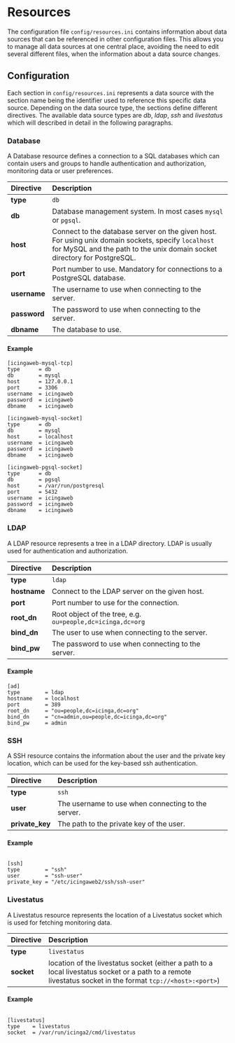 # <a id="resources"></a> Resources

The configuration file `config/resources.ini` contains information about data sources that can be referenced in other
configuration files. This allows you to manage all data sources at one central place, avoiding the need to edit several
different files, when the information about a data source changes.

## <a id="resources-configuration"></a> Configuration

Each section in `config/resources.ini` represents a data source with the section name being the identifier used to
reference this specific data source. Depending on the data source type, the sections define different directives.
The available data source types are *db*, *ldap*, *ssh* and *livestatus* which will described in detail in the following
paragraphs.

### <a id="resources-configuration-database"></a> Database

A Database resource defines a connection to a SQL databases which can contain users and groups
to handle authentication and authorization, monitoring data or user preferences.

Directive       | Description
:---------------|:------------
**type**        | `db`
**db**          | Database management system. In most cases `mysql` or `pgsql`.
**host**        | Connect to the database server on the given host. For using unix domain sockets, specify `localhost` for MySQL and the path to the unix domain socket directory for PostgreSQL.
**port**        | Port number to use. Mandatory for connections to a PostgreSQL database.
**username**    | The username to use when connecting to the server.
**password**    | The password to use when connecting to the server.
**dbname**      | The database to use.

#### <a id="resources-configuration-database-example"></a> Example

````
[icingaweb-mysql-tcp]
type      = db
db        = mysql
host      = 127.0.0.1
port      = 3306
username  = icingaweb
password  = icingaweb
dbname    = icingaweb

[icingaweb-mysql-socket]
type      = db
db        = mysql
host      = localhost
username  = icingaweb
password  = icingaweb
dbname    = icingaweb

[icingaweb-pgsql-socket]
type      = db
db        = pgsql
host      = /var/run/postgresql
port      = 5432
username  = icingaweb
password  = icingaweb
dbname    = icingaweb

````

### <a id="resources-configuration-ldap"></a> LDAP

A LDAP resource represents a tree in a LDAP directory. LDAP is usually used for authentication and authorization.

Directive       | Description
:---------------|:------------
**type**        | `ldap`
**hostname**    | Connect to the LDAP server on the given host.
**port**        | Port number to use for the connection.
**root_dn**     | Root object of the tree, e.g. `ou=people,dc=icinga,dc=org`
**bind_dn**     | The user to use when connecting to the server.
**bind_pw**     | The password to use when connecting to the server.

#### <a id="resources-configuration-ldap-example"></a> Example

````
[ad]
type		= ldap
hostname	= localhost
port		= 389
root_dn		= "ou=people,dc=icinga,dc=org"
bind_dn		= "cn=admin,ou=people,dc=icinga,dc=org"
bind_pw		= admin

````

### <a id="resources-configuration-ssh"></a> SSH

A SSH resource contains the information about the user and the private key location, which can be used for the key-based
ssh authentication.

Directive           | Description
:--------------------|:------------
**type**            | `ssh`
**user**            | The username to use when connecting to the server.
**private_key**     | The path to the private key of the user.

#### <a id="resources-configuration-ssh-example"></a> Example

````

[ssh]
type		= "ssh"
user		= "ssh-user"
private_key	= "/etc/icingaweb2/ssh/ssh-user"

````

### <a id="resources-configuration-livestatus"></a> Livestatus

A Livestatus resource represents the location of a Livestatus socket which is used for fetching monitoring data.

Directive       | Description
:---------------|:------------
**type**        | `livestatus`
**socket**      | location of the livestatus socket (either a path to a local livestatus socket or a path to a remote livestatus socket in the format `tcp://<host>:<port>`)

#### <a id="resources-configuration-livestatus-example"></a>Example

````

[livestatus]
type    = livestatus
socket  = /var/run/icinga2/cmd/livestatus

````
